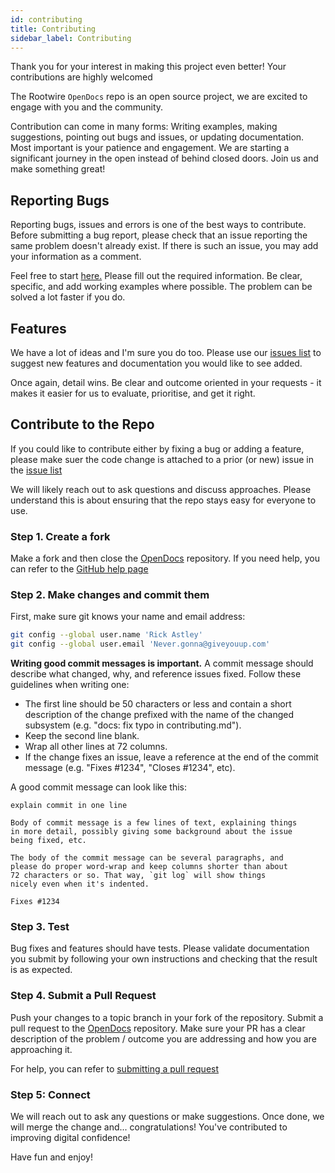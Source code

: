 ```yaml
---
id: contributing
title: Contributing
sidebar_label: Contributing
---
```


Thank you for your interest in making this project even better! Your contributions are highly welcomed

The Rootwire `OpenDocs` repo is an open source project, we are excited to engage with you and the community.

Contribution can come in many forms: Writing examples, making suggestions, pointing out bugs and issues, or updating documentation. Most important is your patience and engagement. We are starting a significant journey in the open instead of behind closed doors. Join us and make something great!

## Reporting Bugs

Reporting bugs, issues and errors is one of the best ways to contribute. Before submitting a bug report, please check that an issue reporting the same problem doesn't already exist. If there is such an issue, you may add your information as a comment.

Feel free to start [here.](https://github.com/RootwireLtd/OpenDocs/issues)
Please fill out the required information. Be clear, specific, and add working examples where possible. The problem can be solved a lot faster if you do.

## Features

We have a lot of ideas and I'm sure you do too. Please use our [issues list](https://github.com/RootwireLtd/OpenDocs/issues) to suggest new features and documentation you would like to see added.

Once again, detail wins. Be clear and outcome oriented in your requests - it makes it easier for us to evaluate, prioritise, and get it right.

## Contribute to the Repo

If you could like to contribute either by fixing a bug or adding a feature, please make suer the code change is attached to a prior (or new) issue in the [issue list](https://github.com/RootwireLtd/OpenDocs/issues)

We will likely reach out to ask questions and discuss approaches. Please understand this is about ensuring that the repo stays easy for everyone to use.

### Step 1. Create a fork

Make a fork and then close the [OpenDocs](https://github.com/RootwireLtd/OpenDocs/) repository. If you need help, you can refer to the [GitHub help page](https://help.github.com/articles/fork-a-repo)

### Step 2. Make changes and commit them

First, make sure git knows your name and email address:

```bash
git config --global user.name 'Rick Astley'
git config --global user.email 'Never.gonna@giveyouup.com'
```

**Writing good commit messages is important.** A commit message should describe what changed, why, and reference issues fixed. Follow these guidelines when writing one:

- The first line should be 50 characters or less and contain a short description of the change prefixed with the name of the changed subsystem (e.g. "docs: fix typo in contributing.md").
- Keep the second line blank.
- Wrap all other lines at 72 columns.
- If the change fixes an issue, leave a reference at the end of the commit message (e.g. "Fixes #1234", "Closes #1234", etc).

A good commit message can look like this:

```git
explain commit in one line

Body of commit message is a few lines of text, explaining things
in more detail, possibly giving some background about the issue
being fixed, etc.

The body of the commit message can be several paragraphs, and
please do proper word-wrap and keep columns shorter than about
72 characters or so. That way, `git log` will show things
nicely even when it's indented.

Fixes #1234
```

### Step 3. Test

Bug fixes and features should have tests. Please validate documentation you submit by following your own instructions and checking that the result is as expected.

### Step 4. Submit a Pull Request

Push your changes to a topic branch in your fork of the repository. Submit a pull request to the [OpenDocs](https://github.com/RootwireLtd/OpenDocs/) repository. Make sure your PR has a clear description of the problem / outcome you are addressing and how you are approaching it.

For help, you can refer to [submitting a pull request](https://help.github.com/articles/using-pull-requests)

### Step 5: Connect

We will reach out to ask any questions or make suggestions. Once done, we will merge the change and... congratulations! You've contributed to improving digital confidence!

Have fun and enjoy!
